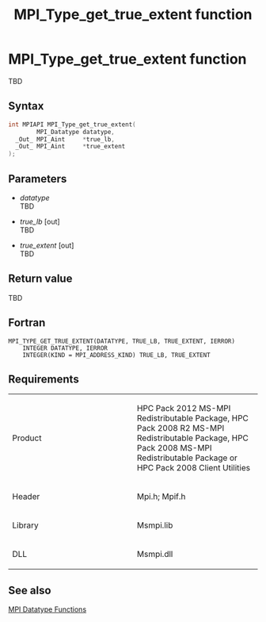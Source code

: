 ﻿---
title: MPI_Type_get_true_extent function
TOCTitle: MPI_Type_get_true_extent function
ms:assetid: a55f4c95-e51f-48ac-a965-ccd403c9bd71
ms:mtpsurl: https://msdn.microsoft.com/en-us/library/Dn520573(v=VS.85)
ms:contentKeyID: 59361044
ms.date: 03/28/2018
mtps_version: v=VS.85
f1_keywords:
- MPI_TYPE_GET_TRUE_EXTENT
- mpif/MPI_Type_get_true_extent
- mpi/MPI_TYPE_GET_TRUE_EXTENT
dev_langs:
- C++
- C
---

# MPI\_Type\_get\_true\_extent function

TBD

## Syntax

``` c++
int MPIAPI MPI_Type_get_true_extent(
        MPI_Datatype datatype,
  _Out_ MPI_Aint     *true_lb,
  _Out_ MPI_Aint     *true_extent
);
```

## Parameters

  - *datatype*  
    TBD

  - *true\_lb* \[out\]  
    TBD

  - *true\_extent* \[out\]  
    TBD

## Return value

TBD

## Fortran

    MPI_TYPE_GET_TRUE_EXTENT(DATATYPE, TRUE_LB, TRUE_EXTENT, IERROR)
        INTEGER DATATYPE, IERROR
        INTEGER(KIND = MPI_ADDRESS_KIND) TRUE_LB, TRUE_EXTENT

## Requirements

<table>
<colgroup>
<col style="width: 50%" />
<col style="width: 50%" />
</colgroup>
<tbody>
<tr class="odd">
<td><p>Product</p></td>
<td><p>HPC Pack 2012 MS-MPI Redistributable Package, HPC Pack 2008 R2 MS-MPI Redistributable Package, HPC Pack 2008 MS-MPI Redistributable Package or HPC Pack 2008 Client Utilities</p></td>
</tr>
<tr class="even">
<td><p>Header</p></td>
<td>Mpi.h;
Mpif.h</td>
</tr>
<tr class="odd">
<td><p>Library</p></td>
<td>Msmpi.lib</td>
</tr>
<tr class="even">
<td><p>DLL</p></td>
<td>Msmpi.dll</td>
</tr>
</tbody>
</table>


## See also

[MPI Datatype Functions](mpi-datatype-functions.md)

